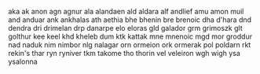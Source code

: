 
aka ak anon
agn agnur
ala alandaen
ald aldara
alf andlief
amu amon muil
and anduar
ank ankhalas
ath aethia
bhe bhenin
bre brenoic
dha d'hara
dnd dendra
dri drimelan
drp danarpe
elo eloras
gld galador
grm grimoszk
glt golthur
kee keel
khd kheleb dum
ktk kattak
mne mnenoic
mgd mor groddur
nad naduk
nim nimbor
nlg nalagar
orn ormeion
ork ormerak
pol poldarn
rkt rekin's thar
ryn ryniver
tkm takome
tho thorin
vel veleiron
wgh wigh
ysa ysalonna
